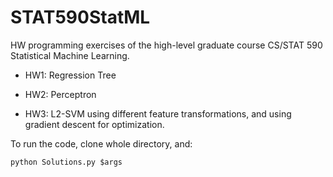# STAT590StatML
HW programming exercises of the high-level graduate course CS/STAT 590 Statistical Machine Learning. 

* HW1: Regression Tree 

* HW2: Perceptron

* HW3: L2-SVM using different feature transformations, and using gradient descent for optimization.

To run the code, clone whole directory, and:

```python
python Solutions.py $args
```
